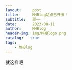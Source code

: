 ```yaml
---
layout:     post
title:      MHBlog站点已开张！
subtitle:   耶——
date:       2023-08-11
author:     MHBlog
header-img: img/MHBlogo.png
catalog:   true
tags:
    - MHBlog
---
```


就这样吧
